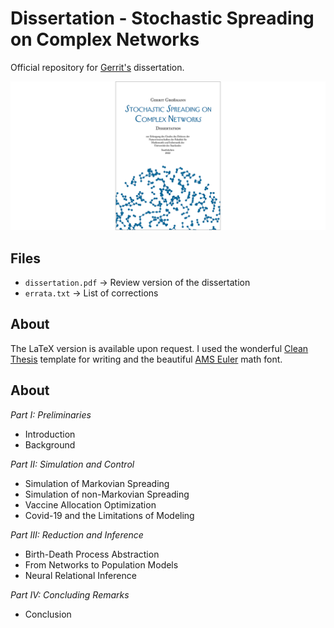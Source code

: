 # Dissertation - Stochastic Spreading on Complex Networks
Official repository for [Gerrit's](https://mosi.uni-saarland.de/people/gerrit/) dissertation. 


![Title image](title.png "Title")


## Files
* `dissertation.pdf` -> Review version of the dissertation
* `errata.txt` -> List of corrections


## About
The LaTeX version is available upon request. 
I used the wonderful [Clean Thesis](http://cleanthesis.der-ric.de/) template for writing and the beautiful [AMS Euler](https://de.wikipedia.org/wiki/AMS_Euler) math font. 



## About

*Part I: Preliminaries*
* Introduction
* Background

*Part II: Simulation and Control*
* Simulation of Markovian Spreading
* Simulation of non-Markovian Spreading
* Vaccine Allocation Optimization
* Covid-19 and the Limitations of Modeling

*Part III: Reduction and Inference*
* Birth-Death Process Abstraction
* From Networks to Population Models
* Neural Relational Inference

*Part IV: Concluding Remarks*
* Conclusion
